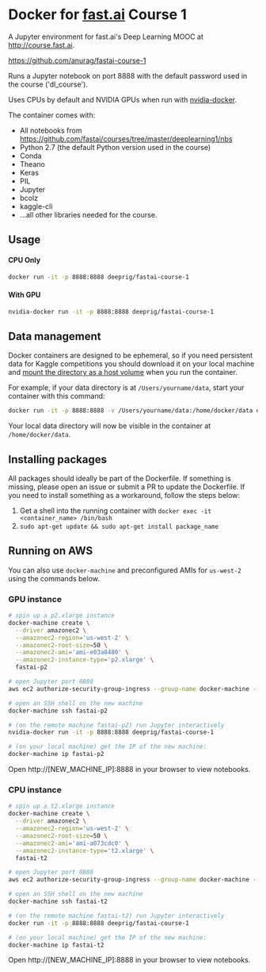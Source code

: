 # Docker for [fast.ai](http://course.fast.ai) Course 1
A Jupyter environment for fast.ai's Deep Learning MOOC at http://course.fast.ai.

https://github.com/anurag/fastai-course-1

Runs a Jupyter notebook on port 8888 with the default password used in the course ('dl_course').

Uses CPUs by default and NVIDIA GPUs when run with [nvidia-docker](https://github.com/NVIDIA/nvidia-docker).

The container comes with:
* All notebooks from https://github.com/fastai/courses/tree/master/deeplearning1/nbs
* Python 2.7 (the default Python version used in the course)
* Conda
* Theano
* Keras
* PIL
* Jupyter
* bcolz
* kaggle-cli
* ...all other libraries needed for the course.

## Usage

#### CPU Only
```bash
docker run -it -p 8888:8888 deeprig/fastai-course-1
```

#### With GPU
```bash
nvidia-docker run -it -p 8888:8888 deeprig/fastai-course-1
```

## Data management
Docker containers are designed to be ephemeral, so if you need persistent data for Kaggle competitions you should download it on your local machine and [mount the directory as a host volume](https://docs.docker.com/engine/tutorials/dockervolumes/#/mount-a-host-directory-as-a-data-volume) when you run the container.

For example, if your data directory is at `/Users/yourname/data`, start your container with this command:

```bash
docker run -it -p 8888:8888 -v /Users/yourname/data:/home/docker/data deeprig/fastai-course-1
```

Your local data directory will now be visible in the container at `/home/docker/data`.

## Installing packages
All packages should ideally be part of the Dockerfile. If something is missing, please open an issue or submit a PR to update the Dockerfile. If you need to install something as a workaround, follow the steps below:
1. Get a shell into the running container with `docker exec -it <container_name> /bin/bash`
2. `sudo apt-get update && sudo apt-get install package_name`

## Running on AWS
You can also use `docker-machine` and preconfigured AMIs for `us-west-2` using the commands below.

### GPU instance
```bash
# spin up a p2.xlarge instance
docker-machine create \
  --driver amazonec2 \
  --amazonec2-region='us-west-2' \
  --amazonec2-root-size=50 \
  --amazonec2-ami='ami-e03a8480' \
  --amazonec2-instance-type='p2.xlarge' \
  fastai-p2

# open Jupyter port 8888
aws ec2 authorize-security-group-ingress --group-name docker-machine --port 8888 --protocol tcp --cidr 0.0.0.0/0

# open an SSH shell on the new machine
docker-machine ssh fastai-p2

# (on the remote machine fastai-p2) run Jupyter interactively
nvidia-docker run -it -p 8888:8888 deeprig/fastai-course-1

# (on your local machine) get the IP of the new machine:
docker-machine ip fastai-p2
```
Open http://[NEW_MACHINE_IP]:8888 in your browser to view notebooks.

### CPU instance
```bash
# spin up a t2.xlarge instance
docker-machine create \
  --driver amazonec2 \
  --amazonec2-region='us-west-2' \
  --amazonec2-root-size=50 \
  --amazonec2-ami='ami-a073cdc0' \
  --amazonec2-instance-type='t2.xlarge' \
  fastai-t2

# open Jupyter port 8888
aws ec2 authorize-security-group-ingress --group-name docker-machine --port 8888 --protocol tcp --cidr 0.0.0.0/0

# open an SSH shell on the new machine
docker-machine ssh fastai-t2

# (on the remote machine fastai-t2) run Jupyter interactively
docker run -it -p 8888:8888 deeprig/fastai-course-1

# (on your local machine) get the IP of the new machine:
docker-machine ip fastai-t2
```
Open http://[NEW_MACHINE_IP]:8888 in your browser to view notebooks.
